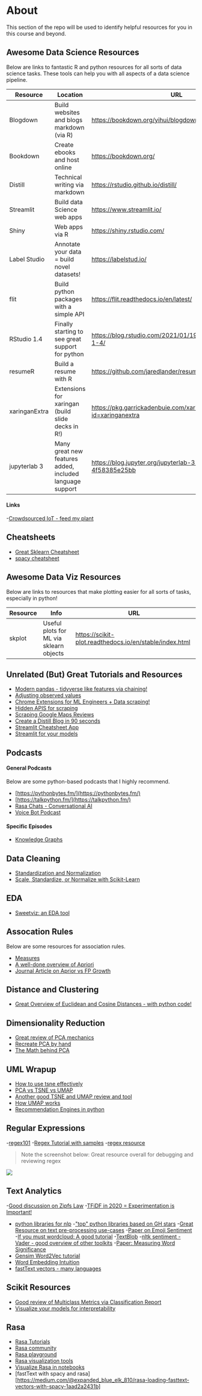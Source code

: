 # About

This section of the repo will be used to identify helpful resources for you in this course and beyond. 


## Awesome Data Science Resources

Below are links to fantastic R and python resources for all sorts of data science tasks.  These tools can help you with all aspects of a data science pipeline.  

| Resource  | Location | URL |
| ------------- | ------------- | ------------- |
| Blogdown  | Build websites and blogs markdown (via R)  | https://bookdown.org/yihui/blogdown/ |
| Bookdown  | Create ebooks and host online  | https://bookdown.org/ |
| Distill | Technical writing via markdown | https://rstudio.github.io/distill/ |
| Streamlit | Build data Science web apps | https://www.streamlit.io/ |
| Shiny | Web apps via R | https://shiny.rstudio.com/ |
| Label Studio | Annotate your data = build novel datasets! |https://labelstud.io/ |
| flit | Build python packages with a simple API | https://flit.readthedocs.io/en/latest/ |
| RStudio 1.4 | Finally starting to see great support for python | https://blog.rstudio.com/2021/01/19/announcing-rstudio-1-4/ |
| resumeR | Build a resume with R | https://github.com/jaredlander/resumer |
| xaringanExtra | Extensions for xaringan (build slide decks in R!) | https://pkg.garrickadenbuie.com/xaringanExtra/#/README?id=xaringanextra|
| jupyterlab 3 | Many great new features added, included language support | https://blog.jupyter.org/jupyterlab-3-0-is-out-4f58385e25bb |

#### Links

-[Crowdsourced IoT - feed my plant](https://github.com/t-jayw/pleasetakecareofmyplant?__s=iblfnbpk1c88zpstc62v)


## Cheatsheets

- [Great Sklearn Cheatsheet](https://s3.amazonaws.com/assets.datacamp.com/blog_assets/Scikit_Learn_Cheat_Sheet_Python.pdf)
- [spacy cheatsheet](http://datacamp-community-prod.s3.amazonaws.com/29aa28bf-570a-4965-8f54-d6a541ae4e06)      

## Awesome Data Viz Resources

Below are links to resources that make plotting easier for all sorts of tasks, especially in python!

| Resource  | Info | URL |
| ------------- | ------------- | ------------- |
| skplot | Useful plots for ML via sklearn objects | https://scikit-plot.readthedocs.io/en/stable/index.html |


## Unrelated (But) Great Tutorials and Resources

- [Modern pandas - tidyverse like features via chaining!](https://tomaugspurger.github.io/method-chaining) 
- [Adjusting observed values](https://towardsai.net/p/data-science/how-when-and-why-should-you-normalize-standardize-rescale-your-data-3f083def38ff) 
- [Chrome Extensions for ML Engineers + Data scraping!](https://pub.towardsai.net/must-have-chrome-extensions-for-machine-learning-engineers-and-data-scientists-5968bda69ee) 
- [Hidden APIS for scraping](https://towardsdatascience.com/a-single-line-of-python-code-scraping-dataset-from-webpages-c9d2a8805d61) 
- [Scraping Google Maps Reviews](https://towardsdatascience.com/scraping-google-maps-reviews-in-python-2b153c655fc2) 
- [Create a Distill Blog in 90 seconds](https://www.youtube.com/watch?v=ZOBXGxPH3Zo) 
- [Streamlit Cheatsheet App](https://share.streamlit.io/daniellewisdl/streamlit-cheat-sheet/app.py) 
- [Streamlit for your models](https://towardsdatascience.com/how-to-build-a-ui-for-your-model-in-2021-using-streamlit-3d1656fce3b8) 
  


## Podcasts

#### General Podcasts
Below are some python-based podcasts that I highly recommend.

- [https://pythonbytes.fm/](https://pythonbytes.fm/)
- [https://talkpython.fm/](https://talkpython.fm/)
- [Rasa Chats - Conversational AI](https://anchor.fm/rasachats)
- [Voice Bot Podcast](https://voicebot.ai/voicebot-podcasts/)

#### Specific Episodes

- [Knowledge Graphs](https://twimlai.com/building-the-product-knowledge-graph-at-amazon-with-luna-dong/)


## Data Cleaning

- [Standardization and Normalization](https://www.analyticsvidhya.com/blog/2020/04/feature-scaling-machine-learning-normalization-standardization/)
- [Scale, Standardize, or Normalize with Scikit-Learn](https://towardsdatascience.com/scale-standardize-or-normalize-with-scikit-learn-6ccc7d176a02)

## EDA

- [Sweetviz: an EDA tool](https://github.com/fbdesignpro/sweetviz)


## Assocation Rules

Below are some resources for association rules.

- [Measures](https://michael.hahsler.net/research/association_rules/measures.html)
- [A well-done overview of Apriori](https://medium.com/cracking-the-data-science-interview/an-introduction-to-big-data-itemset-mining-a97a17e0665a)
- [Journal Article on Aprior vs FP Growth](http://www.ijcstjournal.org/volume-4/issue-4/IJCST-V4I4P28.pdf)


## Distance and Clustering

- [Great Overview of Euclidean and Cosine Distances - with python code!](https://cmry.github.io/notes/euclidean-v-cosine)

## Dimensionality Reduction

- [Great review of PCA mechanics](https://towardsdatascience.com/pca-clearly-explained-how-when-why-to-use-it-and-feature-importance-a-guide-in-python-7c274582c37e) 
- [Recreate PCA by hand](https://sebastianraschka.com/Articles/2015_pca_in_3_steps.html) 
- [The Math behind PCA](https://towardsdatascience.com/the-mathematics-behind-principal-component-analysis-fff2d7f4b643) 


## UML Wrapup

- [How to use tsne effectively](https://distill.pub/2016/misread-tsne/) 
- [PCA vs TSNE vs UMAP](https://towardsdatascience.com/dimensionality-reduction-for-data-visualization-pca-vs-tsne-vs-umap-be4aa7b1cb29) 
- [Another good TSNE and UMAP review and tool](https://pair-code.github.io/understanding-umap/) 
- [How UMAP works](https://towardsdatascience.com/how-exactly-umap-works-13e3040e1668) 
- [Recommendation Engines in python](https://realpython.com/build-recommendation-engine-collaborative-filtering/) 


## Regular Expressions

-[regex101](https://regex101.com/) 
-[Regex Tutorial with samples](https://www.oreilly.com/content/an-introduction-to-regular-expressions/) 
-[regex resource](https://www.regular-expressions.info/reference.html) 

> Note the screenshot below:  Great resource overall for debugging and reviewing regex

![](https://snipboard.io/G0pfiK.jpg)

## Text Analytics

-[Good discussion on Zipfs Law](https://medium.com/@_init_/using-zipfs-law-to-improve-neural-language-models-4c3d66e6d2f6)
-[TFiDF in 2020 = Experimentation is Important!](https://towardsdatascience.com/a-gentle-introduction-to-calculating-the-tf-idf-values-9e391f8a13e5)
- [python libraries for nlp](https://towardsdatascience.com/python-libraries-for-natural-language-processing-be0e5a35dd64)
-["top" python libraries based on GH stars](https://kleiber.me/blog/2020/08/26/top-10-python-nlp-libraries-2020/)
-[Great Resource on text pre-processing use-cases](https://towardsdatascience.com/nlp-building-text-cleanup-and-preprocessing-pipeline-eba4095245a0)
-[Paper on Emoji Sentiment](https://journals.plos.org/plosone/article?id=10.1371/journal.pone.0144296)
-[If you must wordcloud: A good tutorial](https://www.datacamp.com/community/tutorials/wordcloud-python)
-[TextBlob](https://textblob.readthedocs.io/en/dev/)
-[nltk sentiment - Vader - good overview of other toolkits](https://realpython.com/python-nltk-sentiment-analysis/#using-nltks-pre-trained-sentiment-analyzer)
-[Paper: Measuring Word Significance](https://arxiv.org/pdf/1508.02297.pdf) 
- [Gensim Word2Vec tutorial](https://radimrehurek.com/gensim/auto_examples/tutorials/run_word2vec.html) 
- [Word Embedding Intuition](https://towardsdatascience.com/word-embeddings-intuition-and-some-maths-to-understand-end-to-end-skip-gram-model-cab57760c745) 
- [fastText vectors - many languages](https://github.com/facebookresearch/fastText/blob/master/docs/crawl-vectors.md#models) 

  



## Scikit Resources

- [Good review of Multiclass Metrics via Classification Report](https://towardsdatascience.com/multi-class-metrics-made-simple-part-ii-the-f1-score-ebe8b2c2ca1)
- [Visualize your models for interpretability](https://pub.towardsai.net/shapash-making-ml-models-understandable-by-everyone-8f96ad469eb3) 

## Rasa

- [Rasa Tutorials](https://blog.rasa.com/tag/tutorials/)
- [Rasa community](https://rasa.com/community/join/) 
- [Rasa playground](https://rasa.com/docs/rasa/playground/) 
- [Rasa visualization tools](https://github.com/RasaHQ/rasalit) 
- [Visualize Rasa in notebooks](https://blog.rasa.com/evaluating-rasa-nlu-models-in-jupyter/) 
- [fastText with spacy and rasa][https://medium.com/@expanded_blue_elk_810/rasa-loading-fasttext-vectors-with-spacy-1aad2a2431b] 
  